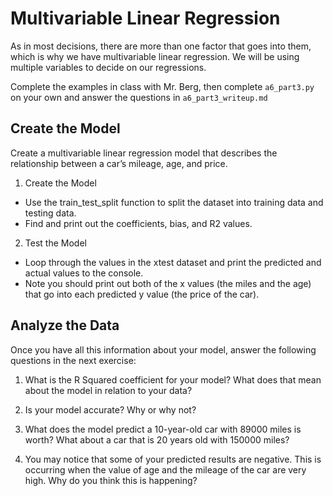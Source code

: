 # Multivariable Linear Regression

As in most decisions, there are more than one factor that goes into them, which is why we have multivariable linear regression.  We will be using multiple variables to decide on our regressions.

Complete the examples in class with Mr. Berg, then complete `a6_part3.py` on your own and answer the questions in `a6_part3_writeup.md`

## Create the Model
Create a multivariable linear regression model that describes the relationship between a car’s mileage, age, and price.

1. Create the Model
- Use the train_test_split function to split the dataset into training data and testing data.
- Find and print out the coefficients, bias, and R2 values.
2. Test the Model
- Loop through the values in the xtest dataset and print the predicted and actual values to the console.
- Note you should print out both of the x values (the miles and the age) that go into each predicted y value (the price of the car).

## Analyze the Data
Once you have all this information about your model, answer the following questions in the next exercise:

1. What is the R Squared coefficient for your model? What does that mean about the model in relation to your data?

2. Is your model accurate? Why or why not?

3. What does the model predict a 10-year-old car with 89000 miles is worth? What about a car that is 20 years old with 150000 miles?

4. You may notice that some of your predicted results are negative. This is occurring when the value of age and the mileage of the car are very high. Why do you think this is happening?